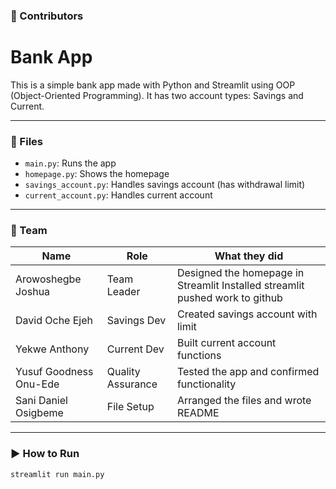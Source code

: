 ### 👥 Contributors
# Bank App

This is a simple bank app made with Python and Streamlit using OOP (Object-Oriented Programming). It has two account types: Savings and Current.

---

### 📁 Files

- `main.py`: Runs the app
- `homepage.py`: Shows the homepage
- `savings_account.py`: Handles savings account (has withdrawal limit)
- `current_account.py`: Handles current account

---

### 👥 Team

| Name                   | Role | What they did                                                                |
|------------------------|-----|------------------------------------------------------------------------------|
| Arowoshegbe Joshua     | Team Leader | Designed the homepage in Streamlit Installed streamlit pushed work to github |
| David Oche Ejeh        | Savings Dev | Created savings account with limit                                           |
| Yekwe Anthony          | Current Dev | Built current account functions                                              |
| Yusuf Goodness Onu-Ede |  Quality Assurance    | Tested the app and confirmed functionality|
| Sani Daniel Osigbeme   | File Setup | Arranged the files and wrote README                                          |

---

### ▶️ How to Run

```bash
streamlit run main.py
